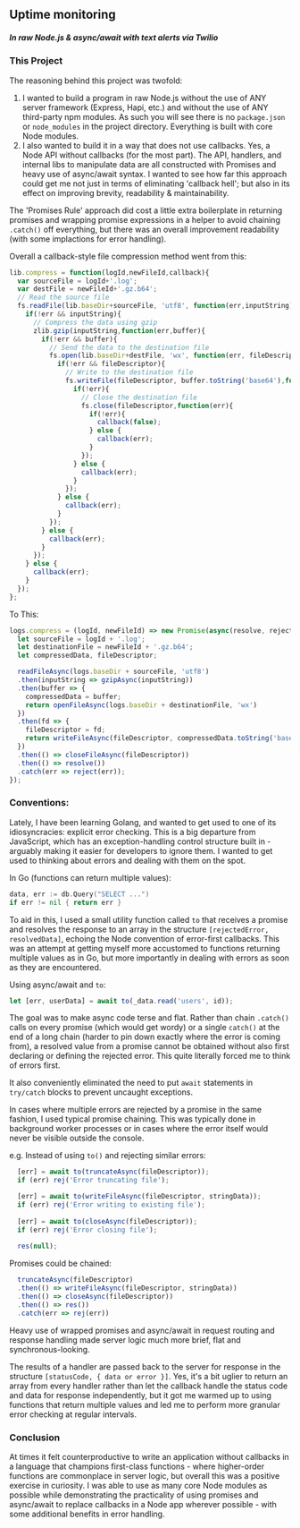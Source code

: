 ## Uptime monitoring 
##### In raw Node.js & async/await with text alerts via Twilio

### This Project
The reasoning behind this project was twofold:
1. I wanted to build a program in raw Node.js without the use of ANY server framework (Express, Hapi, etc.) and without the use of ANY third-party npm modules. As such you will see there is no `package.json` or `node_modules` in the project directory. Everything is built with core Node modules.
2. I also wanted to build it in a way that does not use callbacks. Yes, a Node API without callbacks (for the most part). The API, handlers, and internal libs to manipulate data are all constructed with Promises and heavy use of async/await syntax. I wanted to see how far this approach could get me not just in terms of eliminating 'callback hell'; but also in its effect on improving brevity, readability & maintainability. 

The 'Promises Rule' approach did cost a little extra boilerplate in returning promises and wrapping promise expressions in a helper to avoid chaining `.catch()` off everything, but there was an overall improvement readability (with some implactions for error handling).

Overall a callback-style file compression method went from this:

```javascript
lib.compress = function(logId,newFileId,callback){
  var sourceFile = logId+'.log';
  var destFile = newFileId+'.gz.b64';
  // Read the source file
  fs.readFile(lib.baseDir+sourceFile, 'utf8', function(err,inputString){
    if(!err && inputString){
      // Compress the data using gzip
      zlib.gzip(inputString,function(err,buffer){
        if(!err && buffer){
          // Send the data to the destination file
          fs.open(lib.baseDir+destFile, 'wx', function(err, fileDescriptor){
            if(!err && fileDescriptor){
              // Write to the destination file
              fs.writeFile(fileDescriptor, buffer.toString('base64'),function(err){
                if(!err){
                  // Close the destination file
                  fs.close(fileDescriptor,function(err){
                    if(!err){
                      callback(false);
                    } else {
                      callback(err);
                    }
                  });
                } else {
                  callback(err);
                }
              });
            } else {
              callback(err);
            }
          });
        } else {
          callback(err);
        }
      });
    } else {
      callback(err);
    }
  });
};
```

To This: 

```javascript
logs.compress = (logId, newFileId) => new Promise(async(resolve, reject) => {
  let sourceFile = logId + '.log';
  let destinationFile = newFileId + '.gz.b64';
  let compressedData, fileDescriptor;

  readFileAsync(logs.baseDir + sourceFile, 'utf8')
  .then(inputString => gzipAsync(inputString))
  .then(buffer => {
    compressedData = buffer;
    return openFileAsync(logs.baseDir + destinationFile, 'wx')
  })
  .then(fd => {
    fileDescriptor = fd;
    return writeFileAsync(fileDescriptor, compressedData.toString('base64'))
  })
  .then(() => closeFileAsync(fileDescriptor))
  .then(() => resolve())
  .catch(err => reject(err));
});
```

### Conventions:
Lately, I have been learning Golang, and wanted to get used to one of its idiosyncracies: explicit error checking. This is a big departure from JavaScript, which has an exception-handling control structure built in - arguably making it easier for developers to ignore them. I wanted to get used to thinking about errors and dealing with them on the spot.

In Go (functions can return multiple values):
```Go
data, err := db.Query("SELECT ...")
if err != nil { return err }
```

To aid in this, I used a small utility function called `to` that receives a promise and resolves the response to an array in the structure `[rejectedError, resolvedData]`, echoing the Node convention of error-first callbacks. This was an attempt at getting myself more accustomed to functions returning multiple values as in Go, but more importantly in dealing with errors as soon as they are encountered.

Using async/await and `to`:
```javascript
let [err, userData] = await to(_data.read('users', id));
```

The goal was to make async code terse and flat. Rather than chain `.catch()` calls on every promise (which would get wordy) or a single `catch()` at the end of a long chain (harder to pin down exactly where the error is coming from), a resolved value from a promise cannot be obtained without also first declaring or defining the rejected error. This quite literally forced me to think of errors first.

It also conveniently eliminated the need to put `await` statements in `try/catch` blocks to prevent uncaught exceptions.

In cases where multiple errors are rejected by a promise in the same fashion, I used typical promise chaining. This was typically done in background worker processes or in cases where the error itself would never be visible outside the console.

e.g. Instead of using `to()` and rejecting similar errors:
```javascript
  [err] = await to(truncateAsync(fileDescriptor));
  if (err) rej('Error truncating file');

  [err] = await to(writeFileAsync(fileDescriptor, stringData));
  if (err) rej('Error writing to existing file');
  
  [err] = await to(closeAsync(fileDescriptor));
  if (err) rej('Error closing file');
  
  res(null);
```

Promises could be chained: 
```javascript
  truncateAsync(fileDescriptor)
  .then(() => writeFileAsync(fileDescriptor, stringData))
  .then(() => closeAsync(fileDescriptor))
  .then(() => res())
  .catch(err => rej(err))
```

Heavy use of wrapped promises and async/await in request routing and response handling made server logic much more brief, flat and synchronous-looking. 

The results of a handler are passed back to the server for response in the structure `[statusCode, { data or error }]`. Yes, it's a bit uglier to return an array from every handler rather than let the callback handle the status code and data for response independently, but it got me warmed up to using functions that return multiple values and led me to perform more granular error checking at regular intervals.


### Conclusion
At times it felt counterproductive to write an application without callbacks in a language that champions first-class functions - where higher-order functions are commonplace in server logic, but overall this was a positive exercise in curiosity. I was able to use as many core Node modules as possible while demonstrating the practicality of using promises and async/await to replace callbacks in a Node app wherever possible - with some additional benefits in error handling. 
